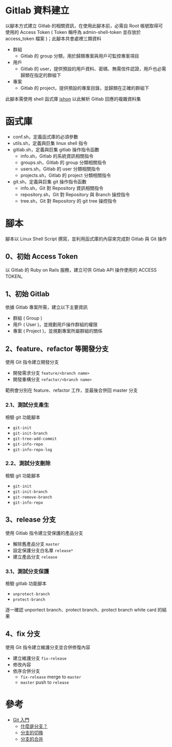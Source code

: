 # Gitlab 資料建立

以腳本方式建立 Gitlab 的相關資訊，在使用此腳本前，必需自 Root 帳號取得可使用的 Access Token ( Token 稱呼為 admin-shell-token 並存放於 access_token 檔案 )；此腳本共會處裡三類資料

+ 群組
    - Gitlab 的 group 分類，用於歸類專案與用戶可監控專案項目
+ 用戶
    - Gitlab 的 user，提供預設的用戶資料、密碼、無需信件認證，用戶也必需歸類在指定的群組下
+ 專案
    - Gitlab 的 project，提供預設的專案目錄，並歸類在正確的群組下

此腳本需使用 shell 函式庫 [jshon](http://kmkeen.com/jshon/) 以此解析 Gitlab 回應的複雜資料集

# 函式庫

+ conf.sh，定義函式庫的必須參數
+ utils.sh，定義與巨集 linux shell 指令
+ gitlab.sh，定義與巨集 gitlab 操作指令函數
    - info.sh，Gitlab 的系統資訊相關指令
    - groups.sh，Gitlab 的 group 分類相關指令
    - users.sh，Gitlab 的 user 分類相關指令
    - projects.sh，Gitlab 的 project 分類相關指令
+ git.sh，定義與巨集 git 操作指令函數
    - info.sh，Git 對 Repository 資訊相關指令
    - repository.sh，Git 對 Repository 與 Branch 操控指令
    - tree.sh，Git 對 Repository 的 git tree 操控指令

# 腳本

腳本以 Linux Shell Script 撰寫，並利用函式庫的內容來完成對 Gitlab 與 Git 操作

## 0、初始 Access Token

以 Gitlab 的 Ruby on Rails 服務，建立可供 Gitlab API 操作使用的 ACCESS TOKEN。

## 1、初始 Gitlab

依據 Gitlab 專案所需，建立以下主要資訊

+ 群組 ( Group )
+ 用戶 ( User )，並規劃用戶操作群組的權限
+ 專案 ( Project )，並規劃專案所屬群組的關係

## 2、feature、refactor 等開發分支

使用 Git 指令建立開發分支

+ 開發需求分支 ```feature/<branch name>```
+ 開發重構分支 ```refactor/<branch name>```

範例會分別在 feature、refactor 工作，並最後合併回 master 分支

### 2.1、測試分支產生

檢驗 git 功能腳本

+ ```git-init```
+ ```git-init-branch```
+ ```git-tree-add-commit```
+ ```git-info-repo```
+ ```git-info-repo-log```

### 2.2、測試分支刪除

檢驗 git 功能腳本

+ ```git-init```
+ ```git-init-branch```
+ ```git-remove-branch```
+ ```git-info-repo```

## 3、release 分支

使用 Gitlab 指令建立受保護的產品分支

+ 解除舊產品分支 ```master```
+ 設定保護分支白名單 ```release*```
+ 建立產品分支 ```release```

### 3.1、測試分支保護

檢驗 gitlab 功能腳本

+ ```unprotect-branch```
+ ```protect-branch```

逐一確認 unportect branch、protect branch、protect branch white card 的結果

## 4、fix 分支

使用 Git 指令建立維護分支並合併修復內容

+ 建立維護分支 ```fix-release```
+ 修改內容
+ 依序合併分支
    - ```fix-release``` merge to ```master```
    - ```master``` push to ```release```

# 參考

+ [Git 入門](https://backlog.com/git-tutorial/tw/)
    - [什麼是分支？](https://backlog.com/git-tutorial/tw/stepup/stepup1_1.html)
    - [分支的切換](https://backlog.com/git-tutorial/tw/stepup/stepup1_3.html)
    - [分支的合并](https://backlog.com/git-tutorial/cn/stepup/stepup1_4.html)
